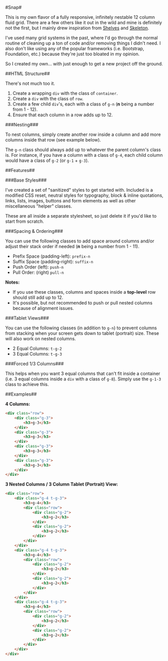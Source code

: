 #Snap#

This is my own flavor of a fully responsive, infinitely nestable 12 column fluid grid. There are a few others like it out in the wild and mine is definitely not the first, but I mainly drew inspiration from [Shelves](http://shelvesgrid.org/) and [Skeleton](http://www.getskeleton.com/).

I've used many grid systems in the past, where I'd go through the normal routine of cleaning up a ton of code and/or removing things I didn't need. I also don't like using any of the popular frameworks (i.e. Bootstrap, Foundation, etc.) because they're just too bloated in my opinion.

So I created my own... with just enough to get a new project off the ground.

##HTML Structure##

There's not much too it.

1. Create a wrapping `div` with the class of `container`.
2. Create a `div` with the class of `row`.
3. Create a few child `div`'s, each with a class of `g-n` (**n** being a number from 1 - 12).
4. Ensure that each column in a row adds up to 12.

###Nesting###

To nest columns, simply create another row inside a column and add more columns inside that row (see example below).

The `g-n` class should always add up to whatever the parent column's class is. For instance, if you have a column with a class of `g-4`, each child column would have a class of `g-2` (or `g-1` + `g-3`).

##Features##

###Base Styles###

I've created a set of "sanitized" styles to get started with. Included is a modified CSS reset, neutral styles for typography, block &amp; inline quotations, links, lists, images, buttons and form elements as well as other miscellaneous "helper" classes.

These are all inside a separate stylesheet, so just delete it if you'd like to start from scratch.

###Spacing &amp; Ordering###

You can use the following classes to add space around columns and/or adjust their stack order if needed (**n** being a number from 1 - 11).

- Prefix Space (padding-left): `prefix-n`
- Suffix Space (padding-right): `suffix-n`
- Push Order (left): `push-n`
- Pull Order: (right) `pull-n`

**Notes:**

- If you use these classes, columns and spaces inside a **top-level** row should still add up to 12.
- It's possible, but not recommended to push or pull nested columns because of alignment issues.

###Tablet Views###

You can use the following classes (in addition to `g-n`) to prevent columns from stacking when your screen gets down to tablet (portrait) size. These will also work on nested columns.

- 2 Equal Columns: `t-g-2`
- 3 Equal Columns: `t-g-3`

###Forced 1/3 Columns###

This helps when you want 3 equal columns that can't fit inside a container (i.e. 3 equal columns inside a `div` with a class of `g-8`). Simply use the `g-1-3` class to achieve this.

##Examples##

**4 Columns:**
```html
<div class="row">
    <div class="g-3">
        <h3>g-3</h3>
    </div>
    <div class="g-3">
        <h3>g-3</h3>
    </div>
    <div class="g-3">
        <h3>g-3</h3>
    </div>
    <div class="g-3">
        <h3>g-3</h3>
    </div>
</div>
```

**3 Nested Columns / 3 Column Tablet (Portrait) View:**
```html
<div class="row">
    <div class="g-4 t-g-3">
        <h3>g-4</h3>
        <div class="row">
            <div class="g-2">
                <h3>g-2</h3>
            </div>
            <div class="g-2">
                <h3>g-2</h3>
            </div>
        </div>
    </div>
    <div class="g-4 t-g-3">
        <h3>g-4</h3>
        <div class="row">
            <div class="g-2">
                <h3>g-2</h3>
            </div>
            <div class="g-2">
                <h3>g-2</h3>
            </div>
        </div>
    </div>
    <div class="g-4 t-g-3">
        <h3>g-4</h3>
        <div class="row">
            <div class="g-2">
                <h3>g-2</h3>
            </div>
            <div class="g-2">
                <h3>g-2</h3>
            </div>
        </div>
    </div>
</div>
```
